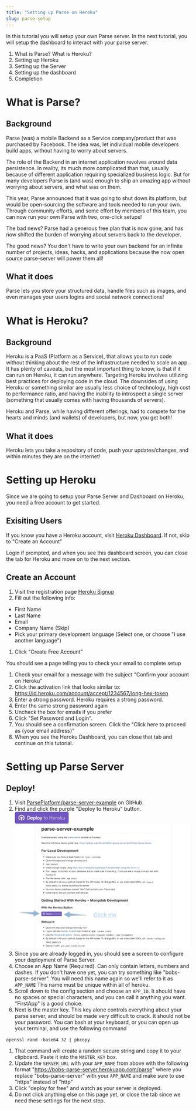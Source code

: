 ```yaml
---
title: "Setting up Parse on Heroku"
slug: parse-setup
---
```


In this tutorial you will setup your own Parse server. In the next tutorial, you will setup the dashboard to interact with your parse server.

1. What is Parse? What is Heroku?
1. Setting up Heroku
1. Setting up the Server
1. Setting up the dashboard
1. Completion

# What is Parse?

## Background
Parse (was) a mobile Backend as a Service company/product that was purchased by Facebook. The idea was, let individual mobile developers build apps, without having to worry about servers.

The role of the Backend in an internet application revolves around data persistence. In reality, its much more complicated than that, usually because of different application requiring specialized business logic. But for many developers Parse is (and was) enough to ship an amazing app without worrying about servers, and what was on them.

This year, Parse announced that it was going to shut down its platform, but would be open-sourcing the software and tools needed to run your own. Through community efforts, and some effort by members of this team, you can now run your own Parse with two, one-click setups!

The bad news? Parse had a generous free plan that is now gone, and has now shifted the burden of worrying about servers back to the developer.

The good news? You don't have to write your own backend for an infinite number of projects, ideas, hacks, and applications because the now open source parse-server will power them all!

## What it does
Parse lets you store your structured data, handle files such as images, and even manages your users logins and social network connections!

# What is Heroku?

## Background
Heroku is a PaaS (Platform as a Service), that allows you to run code without thinking about the rest of the infrastructure needed to scale an app. It has plenty of caveats, but the most important thing to know, is that if it can run on Heroku, it can run anywhere. Targeting Heroku involves utilizing best practices for deploying code in the cloud. The downsides of using Heroku or something similar are usually less choice of technology, high cost to performance ratio, and having the inability to introspect a single server (something that usually comes with having thousands of servers).

Heroku and Parse, while having different offerings, had to compete for the hearts and minds (and wallets) of developers, but now, you get both!

## What it does
Heroku lets you take a repository of code, push your updates/changes, and within minutes they are on the internet!

# Setting up Heroku

Since we are going to setup your Parse Server and Dashboard on Heroku, you need a free account to get started.

## Exisiting Users
If you know you have a Heroku account, visit [Heroku Dashboard](https://dashboard.heroku.com). If not, skip to "Create an Account"

Login if prompted, and when you see this dashboard screen, you can close the tab for Heroku and move on to the next section.

## Create an Account
1. Visit  the registration page [Heroku Signup](https://signup.heroku.com)
1. Fill out the following info:
  * First Name
  * Last Name
  * Email
  * Company Name (Skip)
  * Pick your primary development language (Select one, or choose "I use another language")
1. Click "Create Free Account"

You should see a page telling you to check your email to complete setup

1. Check your email for a message with the subject "Confirm your account on Heroku"
1. Click the activation link that looks similar to: https://id.heroku.com/account/accept/1234567/long-hex-token
1. Enter a strong password. Heroku requires a strong password.
1. Enter the same strong password again
1. Uncheck the box for emails if you prefer
1. Click "Set Password and Login".
1. You should see a confirmation screen. Click the "Click here to proceed as {your email address}"
1. When you see the Heroku Dashboard, you can close that tab and continue on this tutorial.


# Setting up Parse Server

## Deploy!

1. Visit [ParsePlatform/parse-server-example](https://github.com/ParsePlatform/parse-server-example) on GitHub.
1. Find and click the purple "Deploy to Heroku" button. ![Deploy to Heroku](assets/deploy-button.png)
![Location of Deploy Button](assets/location-of-deploy-button.jpg)
1. Since you are already logged in, you should see a screen to configure your deployment of Parse Server.
1. Choose an App Name (Required). Can only contain letters, numbers and dashes. If you don't have one yet, you can try something like "bobs-parse-server". You will need this name again so we'll refer to it as `APP_NAME` This name must be unique within all of heroku.
1. Scroll down to the config section and choose an `APP_ID`. It should have no spaces or special characters, and you can call it anything you want. "FirstApp" is a good choice.
1. Next is the master key. This key alone controls everything about your parse server, and should be made very difficult to crack. It should not be your password. You can bash at your keyboard, or you can open up your terminal, and use the following command
```
openssl rand -base64 32 | pbcopy
```
1. That command will create a random secure string and copy it to your clipboard. Paste it into the `MASTER_KEY` box.
1. Update the `SERVER_URL` with your `APP_NAME` from above with the following format "https://bobs-parse-server.herokuapp.com/parse" where you replace "bobs-parse-server" with your `APP_NAME` and make sure to use "https" instead of "http"
1. Click "deploy for free" and watch as your server is deployed.
1. Do not click anything else on this page yet, or close the tab since we need these settings for the next step.
